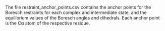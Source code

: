 The file restraint_anchor_points.csv  contains the anchor points for the Boresch restraints for each complex and intermediate state, and the equilibrium values of the Boresch angles and dihedrals. Each anchor point is the C&alpha; atom of the respective residue.
